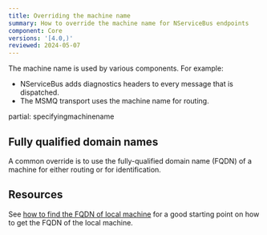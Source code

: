 ```yaml
---
title: Overriding the machine name
summary: How to override the machine name for NServiceBus endpoints
component: Core
versions: '[4.0,)'
reviewed: 2024-05-07
---
```


The machine name is used by various components. For example:

- NServiceBus adds diagnostics headers to every message that is dispatched.
- The MSMQ transport uses the machine name for routing.

partial: specifyingmachinename

## Fully qualified domain names

A common override is to use the fully-qualified domain name (FQDN) of a machine for either routing or for identification.

## Resources

See [how to find the FQDN of local machine](https://stackoverflow.com/questions/804700/how-to-find-fqdn-of-local-machine-in-c-net) for a good starting point on how to get the FQDN of the local machine.
